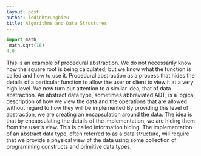 ```yaml
---
layout: post
author: ledinhtrunghieu
title: Algorithms and Data Structures
---
```



```py
import math
 math.sqrt(16)
4.0
```
This is an example of procedural abstraction. We do not necessarily know how the square root is being calculated, but we know what the function is called and how to use it.
Procedural abstraction as a process that hides the details of a particular function to allow the user or client to view it at a very high level. We now turn our attention to a similar idea, that of data abstraction. An abstract data type, sometimes abbreviated ADT, is a logical description of how we view the data and the operations that are allowed without regard to how they will be implemented
By providing this level of abstraction, we are creating an encapsulation around the data. The idea is that by encapsulating the details of the implementation, we are hiding them from the user’s view. This is called information hiding.
The implementation of an abstract data type, often referred to as a data structure, will require that we provide a physical view of the data using some collection of programming constructs and primitive data types.
